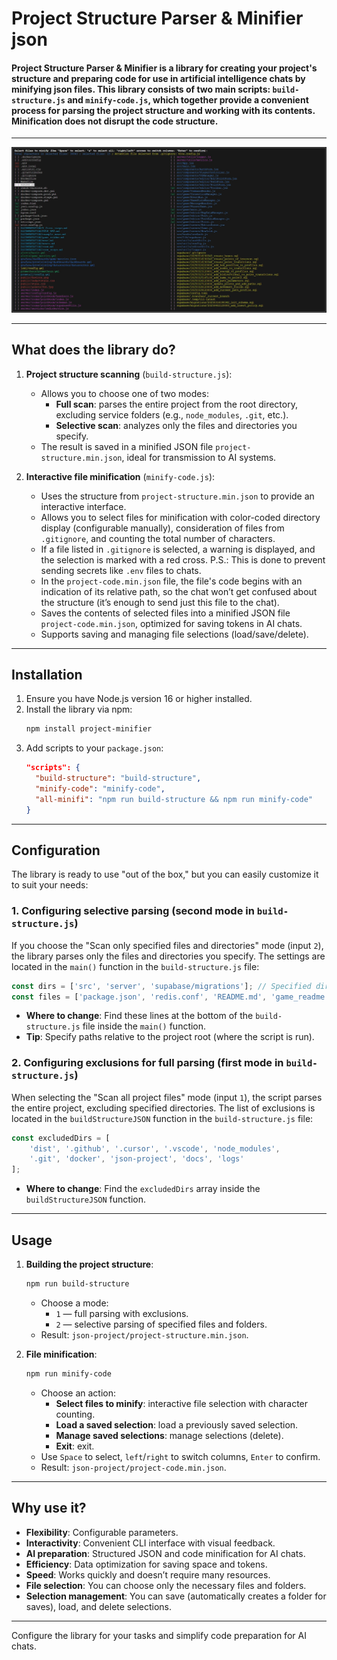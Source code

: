 # Project Structure Parser & Minifier json

#### **Project Structure Parser & Minifier** is a library for creating your project's structure and preparing code for use in artificial intelligence chats by minifying json files. This library consists of two main scripts: `build-structure.js` and `minify-code.js`, which together provide a convenient process for parsing the project structure and working with its contents. Minification does not disrupt the code structure.  
---  
![example](example.jpg)

---

## What does the library do?

1. **Project structure scanning** (`build-structure.js`):
   - Allows you to choose one of two modes:
     - **Full scan**: parses the entire project from the root directory, excluding service folders (e.g., `node_modules`, `.git`, etc.).
     - **Selective scan**: analyzes only the files and directories you specify.
   - The result is saved in a minified JSON file `project-structure.min.json`, ideal for transmission to AI systems.

2. **Interactive file minification** (`minify-code.js`):
   - Uses the structure from `project-structure.min.json` to provide an interactive interface.
   - Allows you to select files for minification with color-coded directory display (configurable manually), consideration of files from `.gitignore`, and counting the total number of characters.
   - If a file listed in `.gitignore` is selected, a warning is displayed, and the selection is marked with a red cross. P.S.: This is done to prevent sending secrets like `.env` files to chats.
   - In the `project-code.min.json` file, the file's code begins with an indication of its relative path, so the chat won’t get confused about the structure (it’s enough to send just this file to the chat).
   - Saves the contents of selected files into a minified JSON file `project-code.min.json`, optimized for saving tokens in AI chats.
   - Supports saving and managing file selections (load/save/delete).

---

## Installation

1. Ensure you have Node.js version 16 or higher installed.
2. Install the library via npm:
   ```bash
   npm install project-minifier
   ```
3. Add scripts to your `package.json`:
   ```json
   "scripts": {
     "build-structure": "build-structure",
     "minify-code": "minify-code",
     "all-minifi": "npm run build-structure && npm run minify-code"
   }
   ```

---

## Configuration

The library is ready to use "out of the box," but you can easily customize it to suit your needs:

### 1. Configuring selective parsing (second mode in `build-structure.js`)
If you choose the "Scan only specified files and directories" mode (input `2`), the library parses only the files and directories you specify. The settings are located in the `main()` function in the `build-structure.js` file:

```javascript
const dirs = ['src', 'server', 'supabase/migrations']; // Specified directories
const files = ['package.json', 'redis.conf', 'README.md', 'game_readme.md']; // Specified files
```

- **Where to change**: Find these lines at the bottom of the `build-structure.js` file inside the `main()` function.
- **Tip**: Specify paths relative to the project root (where the script is run).

### 2. Configuring exclusions for full parsing (first mode in `build-structure.js`)
When selecting the "Scan all project files" mode (input `1`), the script parses the entire project, excluding specified directories. The list of exclusions is located in the `buildStructureJSON` function in the `build-structure.js` file:

```javascript
const excludedDirs = [
    'dist', '.github', '.cursor', '.vscode', 'node_modules', 
    '.git', 'docker', 'json-project', 'docs', 'logs'
];
```

- **Where to change**: Find the `excludedDirs` array inside the `buildStructureJSON` function.

---

## Usage

1. **Building the project structure**:
   ```bash
   npm run build-structure
   ```
   - Choose a mode:
     - `1` — full parsing with exclusions.
     - `2` — selective parsing of specified files and folders.
   - Result: `json-project/project-structure.min.json`.

2. **File minification**:
   ```bash
   npm run minify-code
   ```
   - Choose an action:
     - **Select files to minify**: interactive file selection with character counting.
     - **Load a saved selection**: load a previously saved selection.
     - **Manage saved selections**: manage selections (delete).
     - **Exit**: exit.
   - Use `Space` to select, `left`/`right` to switch columns, `Enter` to confirm.
   - Result: `json-project/project-code.min.json`.

---

## Why use it?

- **Flexibility**: Configurable parameters.
- **Interactivity**: Convenient CLI interface with visual feedback.
- **AI preparation**: Structured JSON and code minification for AI chats.
- **Efficiency**: Data optimization for saving space and tokens.
- **Speed**: Works quickly and doesn’t require many resources.
- **File selection**: You can choose only the necessary files and folders.
- **Selection management**: You can save (automatically creates a folder for saves), load, and delete selections.

---

Configure the library for your tasks and simplify code preparation for AI chats.